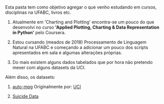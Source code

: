 ﻿
﻿Esta pasta tem como objetivo agregar o que venho estudando em cursos, disciplinas na UFABC, livros etc.

1. Atualmente em 'Charting and Plotting' encontra-se um pouco do que desenvolvi no curso <strong>'Applied Plotting, Charting & Data Representation in Python'</strong> pelo Coursera.

2. Estou cursando (meados de 2018) Processamento de Linguagem Natural na UFABC e começando a adicionar um pouco dos scripts apresentados em sala e algumas alterações próprias.

3. Do mais existem alguns dados tabelados que por hora não pretendo mexer com alguns datasets da UCI.

Além disso, os datasets:
1. [auto-mpg](https://www.kaggle.com/uciml/autompg-dataset)
Originalmente por: [UCI](https://archive.ics.uci.edu/ml/datasets/auto+mpg)


2. [Suicide Data](https://www.kaggle.com/russellyates88/suicide-rates-overview-1985-to-2016)
